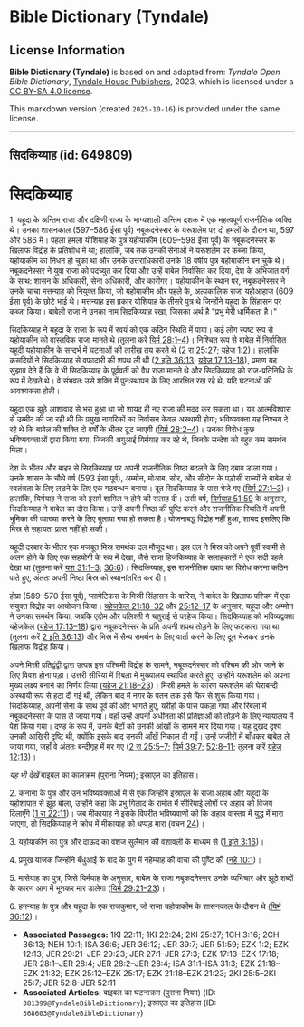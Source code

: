 # Bible Dictionary (Tyndale)

## License Information

**Bible Dictionary (Tyndale)** is based on and adapted from: _Tyndale Open Bible Dictionary_, [Tyndale House Publishers](https://tyndaleopenresources.com/), 2023, which is licensed under a [CC BY-SA 4.0 license](https://creativecommons.org/licenses/by-sa/4.0/legalcode.en).

This markdown version (created `2025-10-16`) is provided under the same license.



--------------------------------

## सिदकिय्याह (id: 649809)

सिदकिय्याह
==========

1\. यहूदा के अन्तिम राजा और दक्षिणी राज्य के भाग्यशाली अन्तिम दशक में एक महत्वपूर्ण राजनीतिक व्यक्ति थे। उनका शासनकाल (597–586 ईसा पूर्व) नबूकदनेस्सर के यरूशलेम पर दो हमलों के दौरान था, 597 और 586 में। पहला हमला योशियाह के पुत्र यहोयाकीम (609–598 ईसा पूर्व) के नबूकदनेस्सर के खिलाफ विद्रोह के प्रतिशोध में था; हालांकि, जब तक उनकी सेनाओं ने यरूशलेम पर कब्जा किया, यहोयाकीम का निधन हो चुका था और उनके उत्तराधिकारी उनके 18 वर्षीय पुत्र यहोयाकीन बन चुके थे। नबूकदनेस्सर ने युवा राजा को पदच्युत कर दिया और उन्हें बाबेल निर्वासित कर दिया, देश के अभिजात वर्ग के साथ: शासन के अधिकारी, सेना अधिकारी, और कारीगर। यहोयाकीन के स्थान पर, नबूकदनेस्सर ने उनके चाचा मत्तन्याह को नियुक्त किया, जो यहोयाकीम और पहले के, अल्पकालिक राजा यहोआहाज (609 ईसा पूर्व) के छोटे भाई थे। मत्तन्याह इस प्रकार योशियाह के तीसरे पुत्र थे जिन्होंने यहूदा के सिंहासन पर कब्जा किया। बाबेली राजा ने उनका नाम सिदकिय्याह रखा, जिसका अर्थ है "प्रभु मेरी धार्मिकता है।"

सिदकिय्याह ने यहूदा के राजा के रूप में स्वयं को एक कठिन स्थिति में पाया। कई लोग स्पष्ट रूप से यहोयाकीन को वास्तविक राजा मानते थे (तुलना करें [यिर्म 28:1–4](https://ref.ly/Jer28:1-Jer28:4))। निश्चित रूप से बाबेल में निर्वासित यहूदी यहोयाकीन के सन्दर्भ में घटनाओं की तारीख तय करते थे ([2 रा 25:27](https://ref.ly/2Kgs25:27); [यहेज 1:2](https://ref.ly/Ezek1:2))। हालांकि कसदियों ने सिदकिय्याह से वफादारी की शपथ ली थी ([2 इति 36:13](https://ref.ly/2Chr36:13); [यहेज 17:13–18](https://ref.ly/Ezek17:13-Ezek17:18)), प्रमाण यह सुझाव देते हैं कि वे भी सिदकिय्याह के पूर्ववर्ती को वैध राजा मानते थे और सिदकिय्याह को राज\-प्रतिनिधि के रूप में देखते थे। वे संभवतः उसे शक्ति में पुनःस्थापन के लिए आरक्षित रख रहे थे, यदि घटनाओं की आवश्यकता होती।

यहूदा एक झूठे आशावाद से भरा हुआ था जो शायद ही नए राजा की मदद कर सकता था। यह आत्मविश्वास से उम्मीद की जा रही थी कि प्रमुख नागरिकों का निर्वासन केवल अस्थायी होगा; भविष्यवक्ता यह निश्चय दे रहे थे कि बाबेल की शक्ति दो वर्षों के भीतर टूट जाएगी ([यिर्म 28:2–4](https://ref.ly/Jer28:2-Jer28:4))। उनका विरोध कुछ भविष्यवक्ताओं द्वारा किया गया, जिनकी अगुआई यिर्मयाह कर रहे थे, जिनके सन्देश को बहुत कम समर्थन मिला।

देश के भीतर और बाहर से सिदकिय्याह पर अपनी राजनीतिक निष्ठा बदलने के लिए दबाव डाला गया। उनके शासन के चौथे वर्ष (593 ईसा पूर्व), अम्मोन, मोआब, सोर, और सीदोन के पड़ोसी राज्यों ने बाबेल से स्वतंत्रता के लिए लड़ने के लिए एक गठबन्धन बनाया। दूत सिदकिय्याह के पास भेजे गए ([यिर्म 27:1–3](https://ref.ly/Jer27:1-Jer27:3))। हालांकि, यिर्मयाह ने राजा को इसमें शामिल न होने की सलाह दी। उसी वर्ष, [यिर्मयाह 51:59](https://ref.ly/Jer51:59) के अनुसार, सिदकिय्याह ने बाबेल का दौरा किया। उन्हें अपनी निष्ठा की पुष्टि करने और राजनीतिक स्थिति में अपनी भूमिका की व्याख्या करने के लिए बुलाया गया हो सकता है। योजनाबद्ध विद्रोह नहीं हुआ, शायद इसलिए कि मिस्र से सहायता प्राप्त नहीं हो सकी।

यहूदी दरबार के भीतर एक मजबूत मिस्र समर्थक दल मौजूद था। इस दल ने मिस्र को अपने पूर्वी स्वामी से अलग होने के लिए एक सहयोगी के रूप में देखा, जैसे राजा हिजकिय्याह के सलाहकारों ने एक सदी पहले देखा था (तुलना करें [यश 31:1–3](https://ref.ly/Isa31:1-Isa31:3); [36:6](https://ref.ly/Isa36:6))। सिदकिय्याह, इस राजनीतिक दबाव का विरोध करना कठिन पाते हुए, अंततः अपनी निष्ठा मिस्र को स्थानांतरित कर दी।

होप्रा (589–570 ईसा पूर्व), प्सामेटिकस के मिस्री सिंहासन के वारिस, ने बाबेल के खिलाफ पश्चिम में एक संयुक्त विद्रोह का आयोजन किया। [यहेजकेल 21:18–32](https://ref.ly/Ezek21:18-Ezek21:32) और [25:12–17](https://ref.ly/Ezek25:12-Ezek25:17) के अनुसार, यहूदा और अम्मोन ने उनका समर्थन किया, जबकि एदोम और पलिश्ती ने चतुराई से परहेज किया। सिदकिय्याह को भविष्यद्वक्ता यहेजकेल ([यहेज 17:13–18](https://ref.ly/Ezek17:13-Ezek17:18)) द्वारा नबूकदनेस्सर के प्रति अपनी शपथ तोड़ने के लिए फटकारा गया था (तुलना करें [2 इति 36:13](https://ref.ly/2Chr36:13)) और मिस्र में सैन्य समर्थन के लिए वार्ता करने के लिए दूत भेजकर उनके खिलाफ विद्रोह किया।

अपने मिस्री प्रतिद्वंद्वी द्वारा उत्पन्न इस पश्चिमी विद्रोह के सामने, नबूकदनेस्सर को पश्चिम की ओर जाने के लिए विवश होना पड़ा। उत्तरी सीरिया में रिबला में मुख्यालय स्थापित करते हुए, उन्होंने यरूशलेम को अपना मुख्य लक्ष्य बनाने का निर्णय लिया ([यहेज 21:18–23](https://ref.ly/Ezek21:18-Ezek21:23))। मिस्री हमले के कारण यरूशलेम की घेराबन्दी अस्थायी रूप से हटा दी गई थी, लेकिन बाद में नगर के पतन तक इसे फिर से शुरू किया गया। सिदकिय्याह, अपनी सेना के साथ पूर्व की ओर भागते हुए, यरीहो के पास पकड़ा गया और रिबला में नबूकदनेस्सर के पास ले जाया गया। वहाँ उन्हें अपनी अधीनता की प्रतिज्ञाओं को तोड़ने के लिए न्यायालय में पेश किया गया। दण्ड के रूप में, उनके बेटों को उनकी आंखों के सामने मार दिया गया। यह दुखद दृश्य उनकी आखिरी दृष्टि थी, क्योंकि इसके बाद उनकी आँखें निकाल दी गईं। उन्हें जंजीरों में बाँधकर बाबेल ले जाया गया, जहाँ वे अंततः बन्दीगृह में मर गए ([2 रा 25:5–7](https://ref.ly/2Kgs25:5-2Kgs25:7); [यिर्म 39:7](https://ref.ly/Jer39:7); [52:8–11](https://ref.ly/Jer52:8-Jer52:11); तुलना करें [यहेज 12:13](https://ref.ly/Ezek12:13))।

*यह भी देखें* बाइबल का कालक्रम (पुराना नियम); इस्राएल का इतिहास।

2\. कनाना के पुत्र और उन भविष्यवक्ताओं में से एक जिन्होंने इस्राएल के राजा अहाब और यहूदा के यहोशापात से झूठ बोला, उन्होंने कहा कि प्रभु गिलाद के रामोत में सीरियाई लोगों पर अहाब को विजय दिलाएँगे ([1 रा 22:11](https://ref.ly/1Kgs22:11))। जब मीकायाह ने इसके विपरीत भविष्यवाणी की कि अहाब वास्तव में युद्ध में मारा जाएगा, तो सिदकिय्याह ने क्रोध में मीकायाह को थप्पड़ मारा (वचन [24](https://ref.ly/1Kgs22:24))।

3\. यहोयाकीन का पुत्र और दाऊद का वंशज सुलैमान की वंशावली के माध्यम से ([1 इति 3:16](https://ref.ly/1Chr3:16))।

4\. प्रमुख याजक जिन्होंने बँधुआई के बाद के युग में नहेम्याह की वाचा की पुष्टि की ([नहे 10:1](https://ref.ly/Neh10:1))।

5\. मासेयाह का पुत्र, जिसे यिर्मयाह के अनुसार, बाबेल के राजा नबूकदनेस्सर उनके व्यभिचार और झूठे शब्दों के कारण आग में भूनकर मार डालेगा ([यिर्म 29:21–23](https://ref.ly/Jer29:21-Jer29:23))।

6\. हनन्याह के पुत्र और यहूदा के एक राजकुमार, जो राजा यहोयाकीम के शासनकाल के दौरान थे ([यिर्म 36:12](https://ref.ly/Jer36:12))।

* **Associated Passages:** 1KI 22:11; 1KI 22:24; 2KI 25:27; 1CH 3:16; 2CH 36:13; NEH 10:1; ISA 36:6; JER 36:12; JER 39:7; JER 51:59; EZK 1:2; EZK 12:13; JER 29:21–JER 29:23; JER 27:1–JER 27:3; EZK 17:13–EZK 17:18; JER 28:1–JER 28:4; JER 28:2–JER 28:4; ISA 31:1–ISA 31:3; EZK 21:18–EZK 21:32; EZK 25:12–EZK 25:17; EZK 21:18–EZK 21:23; 2KI 25:5–2KI 25:7; JER 52:8–JER 52:11
* **Associated Articles:** बाइबल का घटनाक्रम (पुराना नियम) (ID: `381399@TyndaleBibleDictionary`); इस्राएल का इतिहास  (ID: `368603@TyndaleBibleDictionary`)

